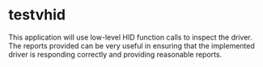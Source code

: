 # testvhid

This application will use low-level HID function calls to inspect the driver. The
reports provided can be very useful in ensuring that the implemented driver
is responding correctly and providing reasonable reports.
